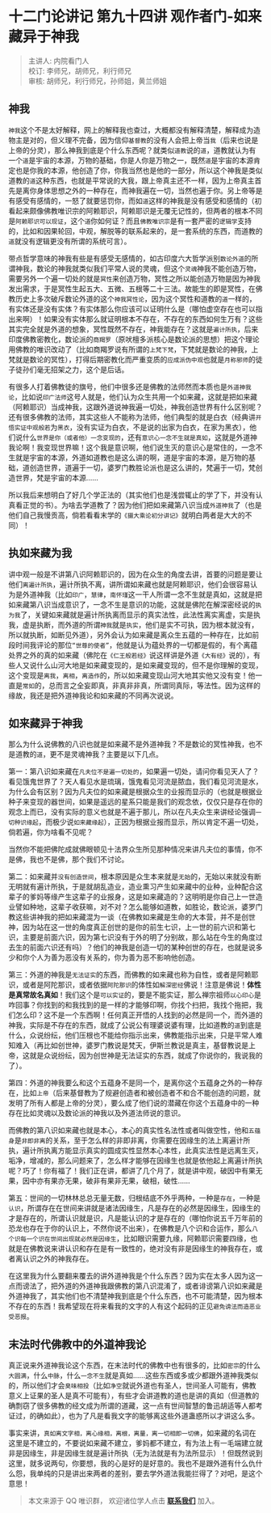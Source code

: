# 十二门论讲记 第九十四讲 观作者门-如来藏异于神我

> 主讲人: 内院看门人 <br />
> 校订: 李师兄，胡师兄，利行师兄 <br />
> 审核: 胡师兄，利行师兄，孙师姐，黄兰师姐 <br />

## 神我

`神我`这个不是太好解释，网上的解释我也查过，大概都没有解释清楚，解释成为造物主是对的，但义理不完备，因为信仰`基督教`的没有人会把上帝当`我`（后来也说是上帝的分灵），那么神我到底是个什么东西呢？就类似`道教`说的`道`，道教就认为有一个`道`是宇宙的本源，万物的基础，你是人你是万物之一，既然`道`是宇宙的本源肯定也是你我的本源，他创造了你，你我当然也是他的一部分，所以这个神我是类似道教的`道`这种东西，也就是平常说的大我，跟上帝真主还不一样，因为上帝真主首先是离你身体思想之外的一种存在，而神我遍在一切，当然也遍于你。另上帝等是有感受有感情的，一怒了就要惩罚你，而如`道`这样的神我是没有感受和感情的（初看起来颇像佛教唯识宗的阿赖耶识，阿赖耶识是无覆无记性的，但两者的根本不同是`阿赖耶识可以现证`，这个`道`你如何证？而且`佛教唯识宗`是有一套严密的`逻辑学`支持的，比如和因果轮回，中观，解脱等的联系起来的，是一套系统的东西，而道教的`道`就没有逻辑更没有所谓的系统可言）。

带点哲学意味的神我有些是有感受无感情的，如古印度六大哲学派别`数论外道`的所谓神我，数论的神我就类似我们平常人说的灵魂，但这个`灵魂`神我不能创造万物，需要另外一个遍一切处的就是`冥性`来创造万物，冥性之所以能创造万物是因为神我发出需求，于是冥性生起五大、五微、五根等二十三法。故能生的即是冥性，在佛教历史上多次破斥数论外道的这个`神我冥性论`，因为这个冥性和道教的`道`一样的，有实体还是没有实体？有实体那么你应该可以证明什么是（哪怕虚空存在也可以指出来啊）！如果没有实体那么就证明根本不存在，不存在的东西如何生万有？这些其实完全就是外道的想象，冥性既然不存在，神我能存在？这就是`遍计所执`，后来印度佛教密教化，数论派的`商羯罗`（原吠檀多派核心是数论派的思想）把这个理论用佛教的唯识改动了（比如商羯罗说有所谓的`上梵下梵`，下梵就是数论的神我，上梵就是数论的冥性），打得后期密教化而严重变质的`应成派伪中观`也就是`月称邪师`的徒子徒孙们毫无招架之力，这个是后话。

有很多人打着佛教徒的旗号，他们中很多还是佛教的法师然而本质也是`外道神我论`，比如说`印广法师`这号人就是，他们认为众生共用一个如来藏，这就是把如来藏（阿赖耶识）当成神我，这跟外道说神我遍一切处，神我创造世界有什么区别呢？还有很多佛教的法师，其实这些人不能称为法师，他们典型的就是白衣（经典讲`开悟实证中观般若`为`黑衣`，没有实证为白衣，不是说的出家为白衣，在家为黑衣），他们说什么`世界是你（或者他）一念变现的`，还有`意识心一念不生就是真如`，这就是外道神我论啊！我变现世界嘛！这个我是意识啊，他们说生灭的意识心是常住的，一念不生就是宇宙的本源，外道如道教也是这么讲的啊，道是宇宙的本源，是万物的基础，道创造世界，道遍于一切，婆罗门教胜论派也是这么讲的，梵遍于一切，梵创造世界，梵是宇宙的本源……

所以我后来想明白了好几个学正法的（其实他们也是浅尝辄止的学了下，并没有认真看正觉的书）。为啥去学道教了？因为他们把如来藏第八识当成`外道神我`了（也是他们自己我慢贡高，倘若看看末学的`《摄大乘论初分讲记》`就明白两者是大大的不同）！

## 执如来藏为我

讲中观一般是不讲第八识阿赖耶识的，因为在众生的角度去讲，首要的问题是要让他们`离遍计所执`，遍计所执不离，讲所谓如来藏也就是阿赖耶识，他们会很容易认为是外道神我（比如`印广`，`慧律`，`南怀瑾`这一干人所谓一念不生就是真如，这就是把如来藏第八识当成意识了，一念不生是意识的功能，这就是佛陀在解深密经说的`执为我`了，关键如来藏就是遍计所执离而显示的真实法性，此法性离实离虚，实是执我，虚是执断，而外道的所谓`神我`就是`执实`，他们是实不可执，因为根本就没有，所以就执断，如断见外道），另外会认为如来藏是离众生五蕴的一种存在，比如前段时间我评论的那位`“世尊的使者”`，他就是认为蕴处界的一切都是假的，有个离蕴处界之外的真的如来藏（佛陀在`《仁王般若经》`说这样讲是外道`《大有经》`说的），有些人又说什么山河大地是如来藏变现的，是如来藏变现的，但不是你理解的变现，这个变现是`离我`，`离相`，`离造作`的，所以如来藏变现山河大地其实他又没有变！他一直是`常如`的，总而言之全妄即真，非真非非真，所谓同真际，等法性。因为这样的缘故，我还是把外道神我论和如来藏的不同再次说说。

## 如来藏异于神我

那么为什么说佛教的八识也就是如来藏不是外道神我？不是数论的冥性神我，也不是道教的`道`，更不是灵魂神我？主要是以下几点。

第一：第八识如来藏在`凡夫位不是遍一切处的`，如果遍一切处，请问你看见天人了？看见饿鬼世界了？天人看见水是琉璃，饿鬼看见河流是脓血，我们看见河流是水，为什么会有区别？因为凡夫位的如来藏是根据众生的业报而显示的（也就是根据业种子来变现的器世间，如果是遥远的星系只能是我们的观念依，仅仅只是存在你的观念上而已，没有实际的意义也就是不遍于那儿，所以在凡夫众生来讲经论强调`一切种识缘起`，而极少说`如来藏缘起`），正因为根据业报而显示，所以肯定不遍一切处，倘若遍，你为啥看不见呢？

当然你不能把佛陀成就佛眼顿见十法界众生所见那种情况来讲凡夫位的事情，你不是佛，我也不是佛，那个我们不讨论。

第二：如来藏并`没有创造世间`，根本原因是众生本来就是`无始`的，无始以来就没有断无明就有遍计所执，于是就胡乱造业，造业熏习产生如来藏中的业种，业种配合这辈子的爹妈等缘产生这辈子的业报身，这是如来藏造的？这明明是你自己上一世造业譬如种地，这辈子收获嘛，对不对？怎么能够如道教，如胜论，数论派，婆罗门教这些讲神我的把如来藏混为一谈（在佛教如来藏是生命的大本营，并不是创世神，因为站在这一世的角度真正创世的是你的前生七识，上一世的前六识和第七识，主要是前面六识，因为第七识没有于外的明了分别故，那么站在今生的角度过去生的前面六识还有吗）？他们的神我是创造一切的某种创世的存在，也就是说多少和你个人为善为恶没有关系的，你为善为恶不影响他创造。

第三：外道的神我是`无法证实`的东西，而佛教的如来藏也称为自性，或者是阿赖耶识，或者是阿陀那识，或者依据`阿陀那识`的体性如`解深密经`佛说！注意是佛说！**体性是真常故名真如**！我们这个是`可以实证`的，要是不能实证，那么禅宗祖师`以心印心`是咋回事？你找到的和我找到的是一样的才能够印啊，你找个扫把，我找个拖把，我们怎么印？这不是一个东西啊！任何真正开悟的人找到的必然是同一个，而外道的神我，实际是不存在的东西，就成了公说公有理婆说婆有理，比如道教的`道`到底是什么，众说纷纭，他们压根也不能给你指示出来，佛教能指示出来，只是平常人难知难入（再比如创世神，婆罗门教说是梵天，伊斯兰教说是真主，基督教说是上帝，这就是众说纷纭，因为创世神是无法证实的东西，就成了你说你的，我说我的了）。

第四：外道的神我要么和这个五蕴身不是同一个，是离你这个五蕴身之外的一种存在，比如`上帝`（后来基督教为了规避创造者和被创造者不和合不能创造的问题，就发明了所有人都是上帝的分灵），要么成了他们说的潜藏在你这个五蕴身中的一种存在比如灵魂以及数论派的神我以及外道法师说的意识。

而佛教的第八识如来藏也就是本心，本心的真实性名法性或者叫做空性，他和`五蕴身`是`非即非离`的关系，至于怎么样的非即非离，你需要在因缘生的法上离遍计所执，遍计所执离方能显示真实的圆成实性显然本心本性，此真实法性是远离生灭，垢净，增减的，那么问题来了，怎么样才能够在因缘生也就是依他起上离遍计所执呢？巧了！你有福了！我们正在讲，都讲了几个月了，就是讲中观，破因中有果无果，因中亦有果亦无果，破非有果非无果，破相，破性……

第五：世间的一切林林总总无量无数，归根结底不外乎两种，一种是`存在`，一种是`认识`，所谓存在在世间来讲就是诸法因缘生，凡是存在的必然是因缘生，因缘生的才是存在的，所谓认识就是识，凡是能认识的才是存在的（哪怕你说五千万年前的恐龙也存在于你的认识上，不然你说不出来），在佛教是八个识和合运作，那么`八个识每一个识在世间出现就必然是因缘生`，比如眼识需要九缘，阿赖耶识需要四缘，也就是在佛教说来讲认识和存在是有一致性的，绝对没有非是因缘生的神我存在，或者离认识之外的神我存在。

在这里我为什么要翻来覆去的讲外道神我是个什么东西？因为实在太多人因为这一点而谤法了，把外道的外道神我跟佛教的第八识混淆了，或者诽谤第八识如来藏是外道神我了，其实他们也不清楚神我到底是个什么东西，也不可能清楚，因为根本不存在的东西！我希望现在将来看我的文字的人有这个起码的正见`避免谤法而造恶业受恶报`。

## 末法时代佛教中的外道神我论

真正说来外道神我论这个东西，在末法时代的佛教中也有很多的，比如`密宗`的什么`大圆满`，什么`中脉`，什么`一念不生`就是真如……这些东西或多或少都跟外道神我类似的，所以他们才会`臭味相投`（比如`净空`就说外道也有圣人，世间圣人可能有，佛教意义上证果的圣人是真不可能有），有些才会讲道教的道也是讲的真如（但道教的确剽窃了很多佛教的经文成为所谓的道藏，这一点有世间智慧的鲁迅胡适等人都考证过，的确如此），也为了凡是看我文字的能够离这些外道蛊惑所以才讲这么多。

事实来讲，`真如离文字相，离心缘相，离根，离量，离一切相即一切佛`，如来藏的名词在这里是不建立的，不要说如来藏不建立，爹妈都不建立，有为法上有一毛端建立就非是因缘生，非是因缘生就是遍计所执（无为法就是有为法所显示）！但既然说到这里，就多说两句，你要想，我的心是好的是好意的。我也不是跟外道有什么仇什么怨，我单纯的只是讲出来两者的差别，要去学外道法我能拦得了？对吧，是这个意思！

> 本文来源于 QQ 唯识群， 欢迎诸位学人点击 **[联系我们](https://mp.weixin.qq.com/s/lZCfWjmLjgNR165Tx4_bCQ)** 加入。
